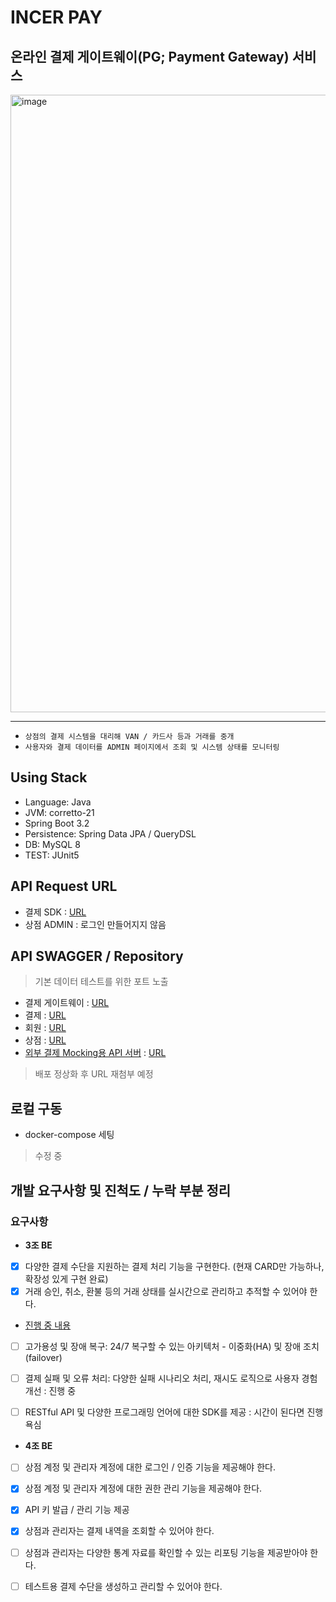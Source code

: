 # INCER PAY

## 온라인 결제 게이트웨이(PG; Payment Gateway) 서비스

<img width="988" alt="image" src="https://github.com/user-attachments/assets/17d0e5ee-dfa1-42cb-95b0-477665f32838">

-----

* `상점의 결제 시스템을 대리해 VAN / 카드사 등과 거래를 중개`
* `사용자와 결제 데이터를 ADMIN 페이지에서 조회 및 시스템 상태를 모니터링`

## Using Stack

- Language: Java
- JVM: corretto-21
- Spring Boot 3.2
- Persistence: Spring Data JPA / QueryDSL
- DB: MySQL 8
- TEST: JUnit5


## API Request URL

- 결제 SDK : [URL](http://ec2-43-202-59-167.ap-northeast-2.compute.amazonaws.com:5555)
- 상점 ADMIN : 로그인 만들어지지 않음

## API SWAGGER / Repository

> 기본 데이터 테스트를 위한 포트 노출

- 결제 게이트웨이 : [URL](http://ec2-43-202-59-167.ap-northeast-2.compute.amazonaws.com:5555)
- 결제 : [URL](http://ec2-43-202-59-167.ap-northeast-2.compute.amazonaws.com:2222)
- 회원 : [URL](http://ec2-43-202-59-167.ap-northeast-2.compute.amazonaws.com:1111)
- 상점 : [URL](http://ec2-43-202-59-167.ap-northeast-2.compute.amazonaws.com:3333)
- [외부 결제 Mocking용 API 서버](https://github.com/kail-is/simple-payment-api) : [URL](http://43.202.59.167:1234/swagger-ui/index.html)


> 배포 정상화 후 URL 재첨부 예정

## 로컬 구동

- docker-compose 세팅

> 수정 중

## 개발 요구사항 및 진척도 / 누락 부분 정리


### 요구사항

- **3조 BE**

- [x] 다양한 결제 수단을 지원하는 결제 처리 기능을 구현한다. (현재 CARD만 가능하나, 확장성 있게 구현 완료)
- [x] 거래 승인, 취소, 환불 등의 거래 상태를 실시간으로 관리하고 추적할 수 있어야 한다.

* [진행 중 내용](https://github.com/FC-InnerCircle/icd01-team04-fintech2-be/issues/7)
- [ ] 고가용성 및 장애 복구: 24/7 복구할 수 있는 아키텍처 - 이중화(HA) 및 장애 조치(failover) 
- [ ] 결제 실패 및 오류 처리: 다양한 실패 시나리오 처리, 재시도 로직으로 사용자 경험 개선 : 진행 중
- [ ] RESTful API 및 다양한 프로그래밍 언어에 대한 SDK를 제공 : 시간이 된다면 진행 욕심



- **4조 BE**

- [ ] 상점 계정 및 관리자 계정에 대한 로그인 / 인증 기능을 제공해야 한다.
- [x] 상점 계정 및 관리자 계정에 대한 권한 관리 기능을 제공해야 한다.
- [x] API 키 발급 / 관리 기능 제공
- [x] 상점과 관리자는 결제 내역을 조회할 수 있어야 한다.
- [ ] 상점과 관리자는 다양한 통계 자료를 확인할 수 있는 리포팅 기능을 제공받아야 한다.
- [ ] 테스트용 결제 수단을 생성하고 관리할 수 있어야 한다.




 
